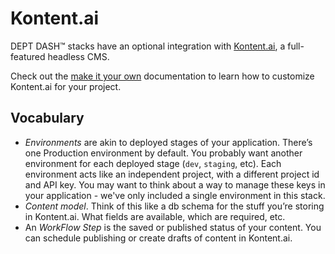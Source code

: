 # Kontent.ai

DEPT DASH™ stacks have an optional integration with [Kontent.ai](https://kontent.ai/), a full-featured headless CMS.

Check out the [make it your own](./customizing-kontent.ai.md) documentation to learn how to customize Kontent.ai for your project.

## Vocabulary

- _Environments_ are akin to deployed stages of your application. There’s one Production environment by default. You probably want another environment for each deployed stage (`dev`, `staging`, etc). Each environment acts like an independent project, with a different project id and API key. You may want to think about a way to manage these keys in your application - we've only included a single environment in this stack.
- _Content model_. Think of this like a db schema for the stuff you’re storing in Kontent.ai. What fields are available, which are required, etc.
- An _WorkFlow Step_ is the saved or published status of your content. You can schedule publishing or create drafts of content in Kontent.ai.
